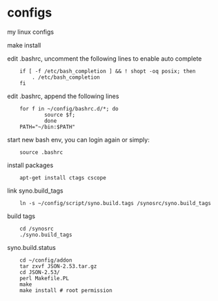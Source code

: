 configs
=============

my linux configs

make install

edit .bashrc, uncomment the following lines to enable auto complete

        if [ -f /etc/bash_completion ] && ! shopt -oq posix; then
            . /etc/bash_completion
        fi

edit .bashrc, append the following lines

        for f in ~/config/bashrc.d/*; do
                source $f;
                done
        PATH="~/bin:$PATH"

start new bash env, you can login again or simply:

        source .bashrc

install packages

        apt-get install ctags cscope

link syno.build_tags

        ln -s ~/config/script/syno.build.tags /synosrc/syno.build_tags

build tags

        cd /synosrc
        ./syno.build_tags

syno.build.status

        cd ~/config/addon
        tar zxvf JSON-2.53.tar.gz
        cd JSON-2.53/
        perl Makefile.PL
        make
        make install # root permission
